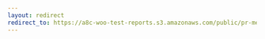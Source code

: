 ```yaml
---
layout: redirect
redirect_to: https://a8c-woo-test-reports.s3.amazonaws.com/public/pr-merge/40137/e2e/index.html
---
```

